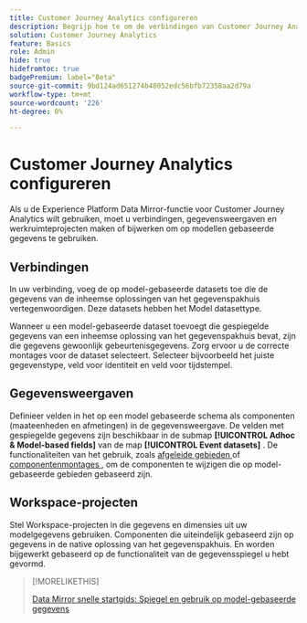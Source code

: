 ```yaml
---
title: Customer Journey Analytics configureren
description: Begrijp hoe te om de verbindingen van Customer Journey Analytics, gegevensmeningen, en projecten voor Experience Platform Data Mirror voor Customer Journey Analytics te vormen
solution: Customer Journey Analytics
feature: Basics
role: Admin
hide: true
hidefromtoc: true
badgePremium: label="Beta"
source-git-commit: 9bd124ad651274b48052edc56bfb72358aa2d79a
workflow-type: tm+mt
source-wordcount: '226'
ht-degree: 0%

---
```



# Customer Journey Analytics configureren

Als u de Experience Platform Data Mirror-functie voor Customer Journey Analytics wilt gebruiken, moet u verbindingen, gegevensweergaven en werkruimteprojecten maken of bijwerken om op modellen gebaseerde gegevens te gebruiken.

## Verbindingen

In uw verbinding, voeg de op model-gebaseerde datasets toe die de gegevens van de inheemse oplossingen van het gegevenspakhuis vertegenwoordigen. Deze datasets hebben het Model datasettype.

Wanneer u een model-gebaseerde dataset toevoegt die gespiegelde gegevens van een inheemse oplossing van het gegevenspakhuis bevat, zijn die gegevens gewoonlijk gebeurtenisgegevens. Zorg ervoor u de correcte montages voor de dataset selecteert. Selecteer bijvoorbeeld het juiste gegevenstype, veld voor identiteit en veld voor tijdstempel.


## Gegevensweergaven

Definieer velden in het op een model gebaseerde schema als componenten (maateenheden en afmetingen) in de gegevensweergave. De velden met gespiegelde gegevens zijn beschikbaar in de submap **[!UICONTROL Adhoc & Model-based fields]** van de map **[!UICONTROL Event datasets]** . De functionaliteiten van het gebruik, zoals [ afgeleide gebieden ](/help/data-views/derived-fields/derived-fields.md) of [ componentenmontages ](/help/data-views/component-settings/overview.md), om de componenten te wijzigen die op model-gebaseerde gebieden gebaseerd zijn.


## Workspace-projecten

Stel Workspace-projecten in die gegevens en dimensies uit uw modelgegevens gebruiken. Componenten die uiteindelijk gebaseerd zijn op gegevens in de native oplossing van het gegevenspakhuis. En worden bijgewerkt gebaseerd op de functionaliteit van de gegevensspiegel u hebt gevormd.

>[!MORELIKETHIS]
>
>[ Data Mirror snelle startgids: Spiegel en gebruik op model-gebaseerde gegevens ](data-mirror.md)
>